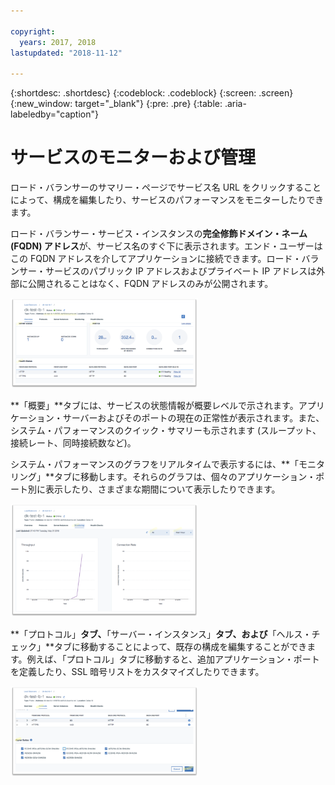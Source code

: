 ```yaml
---

copyright:
  years: 2017, 2018
lastupdated: "2018-11-12"

---
```


{:shortdesc: .shortdesc}
{:codeblock: .codeblock}
{:screen: .screen}
{:new_window: target="_blank"}
{:pre: .pre}
{:table: .aria-labeledby="caption"}

# サービスのモニターおよび管理
ロード・バランサーのサマリー・ページでサービス名 URL をクリックすることによって、構成を編集したり、サービスのパフォーマンスをモニターしたりできます。 

ロード・バランサー・サービス・インスタンスの**完全修飾ドメイン・ネーム (FQDN) アドレス**が、サービス名のすぐ下に表示されます。エンド・ユーザーはこの FQDN アドレスを介してアプリケーションに接続できます。ロード・バランサー・サービスのパブリック IP アドレスおよびプライベート IP アドレスは外部に公開されることはなく、FQDN アドレスのみが公開されます。 

<img src="images/fqdn-address.png" alt="描画" style="width: 300px;"/>

**「概要」**タブには、サービスの状態情報が概要レベルで示されます。アプリケーション・サーバーおよびそのポートの現在の正常性が表示されます。また、システム・パフォーマンスのクイック・サマリーも示されます (スループット、接続レート、同時接続数など)。 

システム・パフォーマンスのグラフをリアルタイムで表示するには、**「モニタリング」**タブに移動します。それらのグラフは、個々のアプリケーション・ポート別に表示したり、さまざまな期間について表示したりできます。 

<img src="images/monitor-lb.png" alt="描画" style="width: 300px;"/>

**「プロトコル」**タブ、**「サーバー・インスタンス」**タブ、および**「ヘルス・チェック」**タブに移動することによって、既存の構成を編集することができます。例えば、「プロトコル」タブに移動すると、追加アプリケーション・ポートを定義したり、SSL 暗号リストをカスタマイズしたりできます。 

<img src="images/protocols-monitor.png" alt="描画" style="width: 300px;"/>
